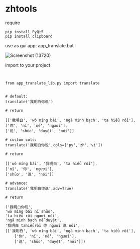 # zhtools
require
```
pip install PyQt5
pip install clipboard
```


use as gui app: app_translate.bat

![Screenshot (13720)](https://user-images.githubusercontent.com/129648042/229337233-4d09eb35-3fd4-43de-9fda-a86262dbd2e8.png)


import to your project

```


from app_translate_lib.py import translate


# default:
translate('我明白你说')

# return

[['我明白', 'wǒ míng bái', 'ngã minh bạch', 'ta hiểu rồi'],
['你', 'nǐ', 'nễ', 'ngươi'],
['说', 'shūo', 'duyệt', 'nói']]

# custom cols:
translate('我明白你说',cols=['py','zh','vi'])

# return

[['wǒ míng bái', '我明白', 'ta hiểu rồi'],
['nǐ', '你', 'ngươi'],
['shūo', '说', 'nói']]

# advance:
translate('我明白你说',adv=True)

# return

('我明白你说',
'wǒ míng bái nǐ shūo',
'ta hiểu rồi ngươi nói',
'ngã minh bạch nễ duyệt',
'我明白 tahiểurồi 你 ngươi 说 nói',
[['我明白', 'wǒ míng bái', 'ngã minh bạch', 'ta hiểu rồi'],
    ['你', 'nǐ', 'nễ', 'ngươi'],
    ['说', 'shūo', 'duyệt', 'nói']])
```
